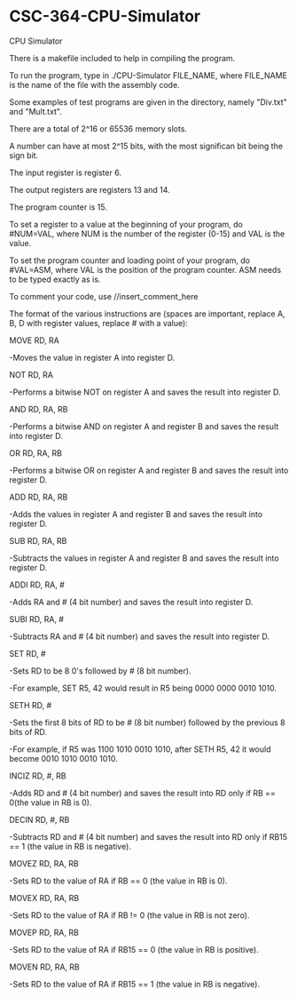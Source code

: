 CSC-364-CPU-Simulator
=====================

CPU Simulator

There is a makefile included to help in compiling the program.

To run the program, type in ./CPU-Simulator FILE_NAME, where FILE_NAME is the name of the file with the assembly code.

Some examples of test programs are given in the directory, namely "Div.txt" and "Mult.txt".

There are a total of 2^16 or 65536 memory slots.

A number can have at most 2^15 bits, with the most significan bit being the sign bit.

The input register is register 6.

The output registers are registers 13 and 14.

The program counter is 15.

To set a register to a value at the beginning of your program, do #NUM=VAL, where NUM is the number of the register (0-15) and VAL is the value.

To set the program counter and loading point of your program, do #VAL=ASM, where VAL is the position of the program counter. ASM needs to be typed exactly as is.

To comment your code, use //insert_comment_here

The format of the various instructions are (spaces are important, replace A, B, D with register values, replace # with a value):

MOVE RD, RA

-Moves the value in register A into register D.

NOT RD, RA

-Performs a bitwise NOT on register A and saves the result into register D.

AND RD, RA, RB

-Performs a bitwise AND on register A and register B and saves the result into register D.

OR RD, RA, RB

-Performs a bitwise OR on register A and register B and saves the result into register D.

ADD RD, RA, RB

-Adds the values in register A and register B and saves the result into register D.

SUB RD, RA, RB

-Subtracts the values in register A and register B and saves the result into register D.

ADDI RD, RA, #

-Adds RA and # (4 bit number) and saves the result into register D.

SUBI RD, RA, #

-Subtracts RA and # (4 bit number) and saves the result into register D.

SET RD, #

-Sets RD to be 8 0's followed by # (8 bit number).

-For example, SET R5, 42 would result in R5 being 0000 0000 0010 1010.

SETH RD, #

-Sets the first 8 bits of RD to be # (8 bit number) followed by the previous 8 bits of RD.

-For example, if R5 was 1100 1010 0010 1010, after SETH R5, 42 it would become 0010 1010 0010 1010.

INCIZ RD, #, RB

-Adds RD and # (4 bit number) and saves the result into RD only if RB == 0(the value in RB is 0).

DECIN RD, #, RB

-Subtracts RD and # (4 bit number) and saves the result into RD only if RB15 == 1 (the value in RB is negative).

MOVEZ RD, RA, RB

-Sets RD to the value of RA if RB == 0 (the value in RB is 0).

MOVEX RD, RA, RB

-Sets RD to the value of RA if RB != 0 (the value in RB is not zero).

MOVEP RD, RA, RB

-Sets RD to the value of RA if RB15 == 0 (the value in RB is positive).

MOVEN RD, RA, RB

-Sets RD to the value of RA if RB15 == 1 (the value in RB is negative).
